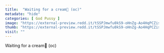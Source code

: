 ```yaml
---
title:  "Waiting for a cream🥵 (oc)"
metadate: "hide"
categories: [ God Pussy ]
image: "https://external-preview.redd.it/tSSPJmwfu0kS9-oHnZg-Ao4HqPCZis2Rm0PaUBBtBzI.jpg?auto=webp&s=12b6e285cb7406ee5b891f1649ed280cce8ee6b0"
thumb: "https://external-preview.redd.it/tSSPJmwfu0kS9-oHnZg-Ao4HqPCZis2Rm0PaUBBtBzI.jpg?width=640&crop=smart&auto=webp&s=37a7d614c26735c60f035ba133becd8691cae4b3"
visit: ""
---
```

Waiting for a cream🥵 (oc)
